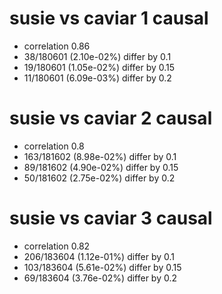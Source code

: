 # susie vs caviar  1 causal

- correlation 0.86
- 38/180601 (2.10e-02%) differ by 0.1
- 19/180601 (1.05e-02%) differ by 0.15
- 11/180601 (6.09e-03%) differ by 0.2


# susie vs caviar  2 causal

- correlation 0.8
- 163/181602 (8.98e-02%) differ by 0.1
- 89/181602 (4.90e-02%) differ by 0.15
- 50/181602 (2.75e-02%) differ by 0.2


# susie vs caviar  3 causal

- correlation 0.82
- 206/183604 (1.12e-01%) differ by 0.1
- 103/183604 (5.61e-02%) differ by 0.15
- 69/183604 (3.76e-02%) differ by 0.2


